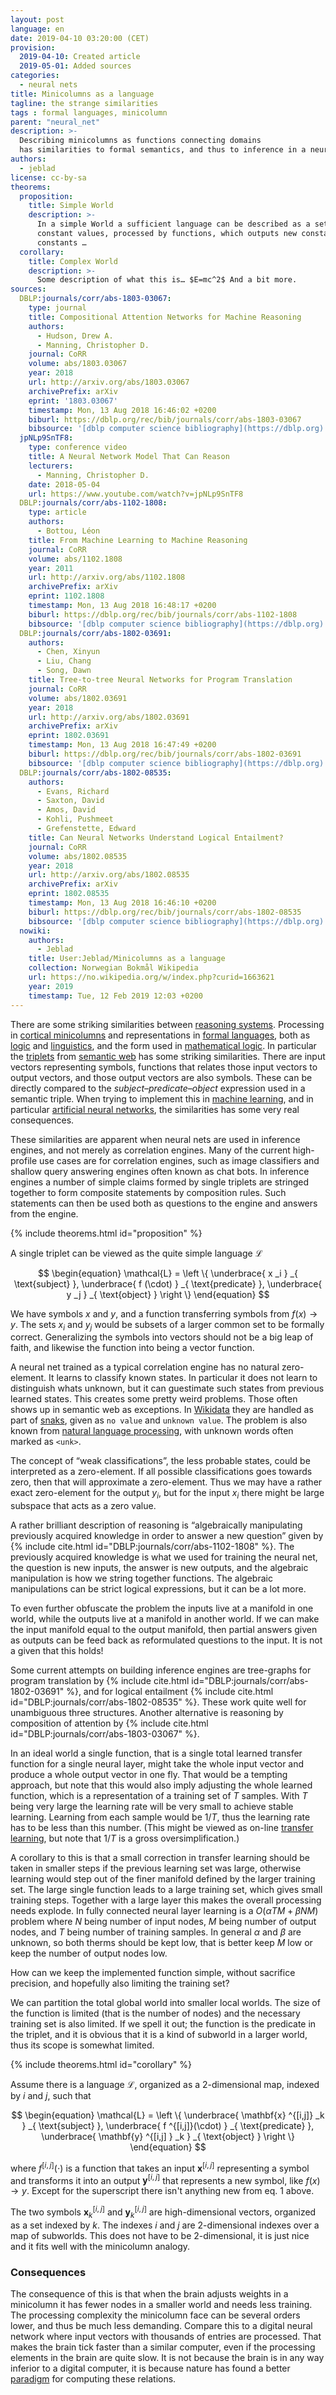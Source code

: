 ```yaml
---
layout: post
language: en
date: 2019-04-10 03:20:00 (CET)
provision:
  2019-04-10: Created article
  2019-05-01: Added sources
categories:
  - neural nets
title: Minicolumns as a language
tagline: the strange similarities
tags : formal languages, minicolumn
parent: "neural_net"
description: >-
  Describing minicolumns as functions connecting domains
  has similarities to formal semantics, and thus to inference in a neural network.
authors:
  - jeblad
license: cc-by-sa
theorems:
  proposition:
    title: Simple World
    description: >-
      In a simple World a sufficient language can be described as a set of inputs set to
      constant values, processed by functions, which outputs new constant values. The
      constants …
  corollary:
    title: Complex World
    description: >-
      Some description of what this is… $E=mc^2$ And a bit more.
sources:
  DBLP:journals/corr/abs-1803-03067:
    type: journal
    title: Compositional Attention Networks for Machine Reasoning
    authors:
      - Hudson, Drew A.
      - Manning, Christopher D.
    journal: CoRR
    volume: abs/1803.03067
    year: 2018
    url: http://arxiv.org/abs/1803.03067
    archivePrefix: arXiv
    eprint: '1803.03067'
    timestamp: Mon, 13 Aug 2018 16:46:02 +0200
    biburl: https://dblp.org/rec/bib/journals/corr/abs-1803-03067
    bibsource: '[dblp computer science bibliography](https://dblp.org)'
  jpNLp9SnTF8:
    type: conference video
    title: A Neural Network Model That Can Reason
    lecturers:
      - Manning, Christopher D.
    date: 2018-05-04
    url: https://www.youtube.com/watch?v=jpNLp9SnTF8
  DBLP:journals/corr/abs-1102-1808:
    type: article
    authors:
      - Bottou, Léon
    title: From Machine Learning to Machine Reasoning
    journal: CoRR
    volume: abs/1102.1808
    year: 2011
    url: http://arxiv.org/abs/1102.1808
    archivePrefix: arXiv
    eprint: 1102.1808
    timestamp: Mon, 13 Aug 2018 16:48:17 +0200
    biburl: https://dblp.org/rec/bib/journals/corr/abs-1102-1808
    bibsource: '[dblp computer science bibliography](https://dblp.org)'
  DBLP:journals/corr/abs-1802-03691:
    authors:
      - Chen, Xinyun
      - Liu, Chang
      - Song, Dawn
    title: Tree-to-tree Neural Networks for Program Translation
    journal: CoRR
    volume: abs/1802.03691
    year: 2018
    url: http://arxiv.org/abs/1802.03691
    archivePrefix: arXiv
    eprint: 1802.03691
    timestamp: Mon, 13 Aug 2018 16:47:49 +0200
    biburl: https://dblp.org/rec/bib/journals/corr/abs-1802-03691
    bibsource: '[dblp computer science bibliography](https://dblp.org)'
  DBLP:journals/corr/abs-1802-08535:
    authors:
      - Evans, Richard
      - Saxton, David
      - Amos, David
      - Kohli, Pushmeet
      - Grefenstette, Edward
    title: Can Neural Networks Understand Logical Entailment?
    journal: CoRR
    volume: abs/1802.08535
    year: 2018
    url: http://arxiv.org/abs/1802.08535
    archivePrefix: arXiv
    eprint: 1802.08535
    timestamp: Mon, 13 Aug 2018 16:46:10 +0200
    biburl: https://dblp.org/rec/bib/journals/corr/abs-1802-08535
    bibsource: '[dblp computer science bibliography](https://dblp.org)'
  nowiki:
    authors:
      - Jeblad
    title: User:Jeblad/Minicolumns as a language
    collection: Norwegian Bokmål Wikipedia
    url: https://no.wikipedia.org/w/index.php?curid=1663621
    year: 2019
    timestamp: Tue, 12 Feb 2019 12:03‎ +0200
---
```


There are some striking similarities between [reasoning systems](https://en.wikipedia.org/wiki/Reasoning_system). Processing in [cortical minicolumns](https://https://en.wikipedia.org/wiki/Cortical_minicolumn) and representations in [formal languages](https://en.wikipedia.org/wiki/Formal_language), both as [logic](https://en.wikipedia.org/wiki/Formal_semantics_(logic)) and [linguistics](https://en.wikipedia.org/wiki/Formal_semantics_(linguistics)), and the form used in [mathematical logic](https://en.wikipedia.org/wiki/Mathematical_logic). In particular the [triplets](https://en.wikipedia.org/wiki/Semantic_triple) from [semantic web](https://en.wikipedia.org/wiki/Semantic_Web) has some striking similarities. There are input vectors representing symbols, functions that relates those input vectors to output vectors, and those output vectors are also symbols. These can be directly compared to the *subject–predicate–object* expression used in a semantic triple. When trying to implement this in [machine learning](https://en.wikipedia.org/wiki/Machine_learning), and in particular [artificial neural networks](https://en.wikipedia.org/wiki/Artificial_neural_network), the similarities has some very real consequences.

<!--more-->

These similarities are apparent when neural nets are used in inference engines, and not merely as correlation engines. Many of the current high-profile use cases are for correlation engines, such as image classifiers and shallow query answering engines often known as chat bots. In inference engines a number of simple claims formed by single triplets are stringed together to form composite statements by composition rules. Such statements can then be used both as questions to the engine and answers from the engine.

{% include theorems.html id="proposition" %}

A single triplet can be viewed as the quite simple language $\mathcal{L}$

$$
\begin{equation}
\mathcal{L} = \left \{
  \underbrace{ x _i } _{ \text{subject} },
  \underbrace{ f (\cdot) } _{ \text{predicate} },
  \underbrace{ y  _j } _{ \text{object} }
\right \}
\end{equation}
$$

We have symbols $x$ and $y$, and a function transferring symbols from  $f(x) \to y$. The sets $x _i$ and $y _j$ would be subsets of a larger common set to be formally correct. Generalizing the symbols into vectors should not be a big leap of faith, and likewise the function into being a vector function.

A neural net trained as a typical correlation engine has no natural zero-element. It learns to classify known states. In particular it does not learn to distinguish whats unknown, but it can guestimate such states from previous learned states. This creates some pretty weird problems. Those often shows up in semantic web as exceptions. In [Wikidata](https://wikidata.org) they are handled as part of [snaks](https://www.wikidata.org/wiki/Wikidata:Glossary#Snak), given as `no value` and `unknown value`. The problem is also known from [natural language processing](https://https://en.wikipedia.org/wiki/Natural_language_processing), with unknown words often marked as `<unk>`.

The concept of “weak classifications”, the less probable states, could be interpreted as a zero-element. If all possible classifications goes towards zero, then that will approximate a zero-element. Thus we may have a rather exact zero-element for the output $y_i$, but for the input $x_i$ there might be large subspace that acts as a zero value.

A rather brilliant description of reasoning is “algebraically manipulating previously acquired knowledge in order to answer a new question” given by {% include cite.html id="DBLP:journals/corr/abs-1102-1808" %}. The previously acquired knowledge is what we used for training the neural net, the question is new inputs, the answer is new outputs, and the algebraic manipulation is how we string together functions. The algebraic manipulations can be strict logical expressions, but it can be a lot more.

To even further obfuscate the problem the inputs live at a manifold in one world, while the outputs live at a manifold in another world. If we can make the input manifold equal to the output manifold, then partial answers given as outputs can be feed back as reformulated questions to the input. It is not a given that this holds!

Some current attempts on building inference engines are tree-graphs for program translation by {% include cite.html id="DBLP:journals/corr/abs-1802-03691" %}, and for logical entailment {% include cite.html id="DBLP:journals/corr/abs-1802-08535" %}. These work quite well for unambiguous three structures. Another alternative is reasoning by composition of attention by {% include cite.html id="DBLP:journals/corr/abs-1803-03067" %}.

In an ideal world a single function, that is a single total learned transfer function for a single neural layer, might take the whole input vector and produce a whole output vector in one fly. That would be a tempting approach, but note that this would also imply adjusting the whole learned function, which is a representation of a training set of $T$ samples. With $T$ being very large the learning rate will be very small to achieve stable learning. Learning from each sample would be $1/T$, thus the learning rate has to be less than this number. (This might be viewed as on-line [transfer learning](https://en.wikipedia.org/wiki/Transfer_learning), but note that $1/T$ is a gross oversimplification.)

A corollary to this is that a small correction in transfer learning should be taken in smaller steps if the previous learning set was large, otherwise learning would step out of the finer manifold defined by the larger training set. The large single function leads to a large training set, which gives small training steps. Together with a large layer this makes the overall processing needs explode. In fully connected neural layer learning is a $O(\alpha TM + \beta NM)$ problem where $N$ being number of input nodes, $M$ being number of output nodes, and $T$ being number of training samples. In general $\alpha$ and $\beta$ are unknown, so both therms should be kept low, that is better keep $M$ low or keep the number of output nodes low.

How can we keep the implemented function simple, without sacrifice precision, and hopefully also limiting the training set?

We can partition the total global world into smaller local worlds. The size of the function is limited (that is the number of nodes) and the necessary training set is also limited. If we spell it out; the function is the predicate in the triplet, and it is obvious that it is a kind of subworld in a larger world, thus its scope is somewhat limited.

{% include theorems.html id="corollary" %}

Assume there is a language $\mathcal{L}$, organized as a 2-dimensional map, indexed by $i$ and $j$, such that

$$
\begin{equation}
\mathcal{L} = \left \{
  \underbrace{ \mathbf{x} ^{[i,j]} _k } _{ \text{subject} },
  \underbrace{ f ^{[i,j]}(\cdot) } _{ \text{predicate} },
  \underbrace{ \mathbf{y} ^{[i,j] } _k } _{ \text{object} }
\right \}
\end{equation}
$$

where $f^{[i,j]}(\cdot)$ is a function that takes an input $\mathbf{x}^{[i,j]}$ representing a symbol and transforms it into an output $\mathbf{y}^{[i,j]}$ that represents a new symbol, like $f(x) \to y$. Except for the superscript there isn't anything new from eq. 1 above.

The two symbols $\mathbf{x} ^{ [i, j] } _{k}$ and $\mathbf{y} ^{[i, j]} _{k}$ are high-dimensional vectors, organized as a set indexed by $k$. The indexes $i$ and $j$ are 2-dimensional indexes over a map of subworlds. This does not have to be 2-dimensional, it is just nice and it fits well with the minicolumn analogy.

### Consequences

The consequence of this is that when the brain adjusts weights in a minicolumn it has fewer nodes in a smaller world and needs less training. The processing complexity the minicolumn face can be several orders lower, and thus be much less demanding. Compare this to a digital neural network where input vectors with thousands of entries are processed. That makes the brain tick faster than a similar computer, even if the processing elements in the brain are quite slow. It is not because the brain is in any way inferior to a digital computer, it is because nature has found a better [paradigm](https://en.wikipedia.org/wiki/Paradigm) for computing these relations.
